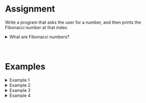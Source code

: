 # <b>Assignment</b>
Write a program that asks the user for a number, and then prints the Fibonacci number at that index.

<details markdown="1"><summary>What are Fibonacci numbers?</summary>
The Fibonacci numbers form a sequence of numbers where each number is the sum of the previous two. It usually starts with `1` and `1`, which makes the third number `2` (`1+1=2`). The first 20 Fibonacci numbers are:

<style>
  table {
    margin: 0 auto;       /* centers table horizontally */
    border-left: 2px solid black !important;
    border-right: 2px solid black !important;
    border-collapse: collapse; /* makes borders look cleaner */
  }
  th {
    font-size: 1.2em !important;
    white-space: nowrap;
  }
  td {
    white-space: nowrap;
  }
</style>
<table class="table" style="width:50%">
  <thead>
    <tr>
      <th>Index</th>
      <th>Fibonacci number</th>
      <th>Why?</th>
    </tr>
  </thead>
  <tbody>
    <tr>
      <td>1</td>
      <td>1</td>
      <td></td>
    </tr>
    <tr>
      <td>2</td>
      <td>1</td>
      <td></td>
    </tr>
    <tr>
      <td>3</td>
      <td>2</td>
      <td><code>1 + 1 = 2</code></td>
    </tr>
    <tr>
      <td>4</td>
      <td>3</td>
      <td><code>1 + 2 = 3</code></td>
    </tr>
    <tr>
      <td>5</td>
      <td>5</td>
      <td><code>2 + 3 = 5</code></td>
    </tr>
    <tr>
      <td>6</td>
      <td>8</td>
      <td><code>3 + 5 = 8</code></td>
    </tr>
    <tr>
      <td>7</td>
      <td>13</td>
      <td><code>5 + 8 = 13</code></td>
    </tr>
    <tr>
      <td>8</td>
      <td>21</td>
      <td><code>8 + 13 = 21</code></td>
    </tr>
    <tr>
      <td>9</td>
      <td>34</td>
      <td><code>13 + 21 = 34</code></td>
    </tr>
    <tr>
      <td>10</td>
      <td>55</td>
      <td><code>21 + 34 = 55</code></td>
    </tr>
    <tr>
      <td>11</td>
      <td>89</td>
      <td><code>34 + 55 = 89</code></td>
    </tr>
    <tr>
      <td>12</td>
      <td>144</td>
      <td><code>55 + 89 = 144</code></td>
    </tr>
    <tr>
      <td>13</td>
      <td>233</td>
      <td><code>89 + 144 = 233</code></td>
    </tr>
    <tr>
      <td>14</td>
      <td>377</td>
      <td><code>144 + 233 = 377</code></td>
    </tr>
    <tr>
      <td>15</td>
      <td>610</td>
      <td><code>233 + 377 = 610</code></td>
    </tr>
    <tr>
      <td>16</td>
      <td>987</td>
      <td><code>377 + 610 = 987</code></td>
    </tr>
    <tr>
      <td>17</td>
      <td>1597</td>
      <td><code>610 + 987 = 1597</code></td>
    </tr>
    <tr>
      <td>18</td>
      <td>2584</td>
      <td><code>987 + 1597 = 2584</code></td>
    </tr>
    <tr>
      <td>19</td>
      <td>4181</td>
      <td><code>1597 + 2584 = 4181</code></td>
    </tr>
    <tr>
      <td>20</td>
      <td>6765</td>
      <td><code>2584 + 4181 = 6765</code></td>
    </tr>
  </tbody>
</table>


<i>(PS: The first two numbers can be chosen freely and decide what the entire sequence will look like. In this assignment we will just condisder the standard 1 and 1.)</i>
</details>
 
<br>
<br> 
 
# <b>Examples</b>
<details markdown="1"><summary>Example 1</summary>
### Input
```
6
```

### Output
```
Fibonacci number 6 is: 8.
```
</details>

<details markdown="1"><summary>Example 2</summary>
### Input
```
10
```

### Output
```
Fibonacci number 10 is: 55.
```
</details>

<details markdown="1"><summary>Example 3</summary>
### Input
```
17
```

### Output
```
Fibonacci number 17 is: 1597.
```
</details>

<details markdown="1"><summary>Example 4</summary>
### Input
```
20
```

### Output
```
Fibonacci number 20 is: 6765.
```
</details>